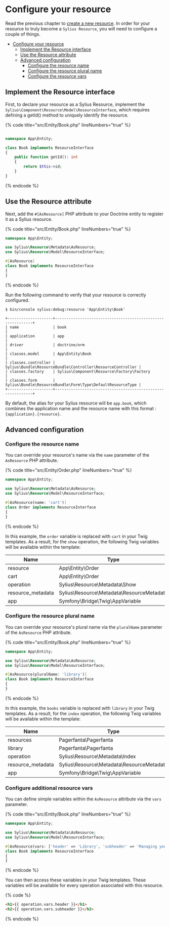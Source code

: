 # Configure your resource

Read the previous chapter to [create a new resource](create_new_resource.md). In order for your resource to truly become a `Sylius Resource`, 
you will need to configure a couple of things.

<!-- TOC -->
* [Configure your resource](#configure-your-resource)
  * [Implement the Resource interface](#implement-the-resource-interface)
  * [Use the Resource attribute](#use-the-resource-attribute)
  * [Advanced configuration](#advanced-configuration)
    * [Configure the resource name](#configure-the-resource-name)
    * [Configure the resource plural name](#configure-the-resource-plural-name)
    * [Configure the resource vars](#configure-the-resource-vars)
<!-- TOC -->

## Implement the Resource interface

First, to declare your resource as a Sylius Resource, implement the ```Sylius\Component\Resource\Model\ResourceInterface```,
which requires defining a getId() method to uniquely identify the resource.

{% code title="src/Entity/Book.php" lineNumbers="true" %}
```php

namespace App\Entity;

class Book implements ResourceInterface
{
    public function getId(): int
    {
        return $this->id;
    }
}
```
{% endcode %}

## Use the Resource attribute

Next, add the ```#[AsResource]``` PHP attribute to your Doctrine entity to register it as a Sylius resource.

{% code title="src/Entity/Book.php" lineNumbers="true" %}
```php
namespace App\Entity;

use Sylius\Resource\Metadata\AsResource;
use Sylius\Resource\Model\ResourceInterface;

#[AsResource]
class Book implements ResourceInterface
{
}

```
{% endcode %}

Run the following command to verify that your resource is correctly configured.

```shell
$ bin/console sylius:debug:resource 'App\Entity\Book'
```

```
+--------------------+------------------------------------------------------------+
| name               | book                                                       |
| application        | app                                                        |
| driver             | doctrine/orm                                               |
| classes.model      | App\Entity\Book                                            |
| classes.controller | Sylius\Bundle\ResourceBundle\Controller\ResourceController |
| classes.factory    | Sylius\Component\Resource\Factory\Factory                  |
| classes.form       | Sylius\Bundle\ResourceBundle\Form\Type\DefaultResourceType |
+--------------------+------------------------------------------------------------+
```

By default, the alias for your Sylius resource will be `app.book`, which combines the application name and the resource name
with this format : `{application}.{resource}`.

## Advanced configuration

### Configure the resource name

You can override your resource's name via the `name` parameter of the `AsResource` PHP attribute.

{% code title="src/Entity/Order.php" lineNumbers="true" %}
```php
namespace App\Entity;

use Sylius\Resource\Metadata\AsResource;
use Sylius\Resource\Model\ResourceInterface;

#[AsResource(name: 'cart')]
class Order implements ResourceInterface
{
}
```
{% endcode %}

In this example, the `order` variable is replaced with `cart` in your Twig templates.
As a result, for the `show` operation, the following Twig variables will be available within the template:

| Name              | Type                                      |
|-------------------|-------------------------------------------|
| resource          | App\Entity\Order                          |
| cart              | App\Entity\Order                          |
| operation         | Sylius\Resource\Metadata\Show             |
| resource_metadata | Sylius\Resource\Metadata\ResourceMetadata |
| app               | Symfony\Bridge\Twig\AppVariable           |

### Configure the resource plural name

You can override your resource's plural name via the `pluralName` parameter of the `AsResource` PHP attribute.

{% code title="src/Entity/Book.php" lineNumbers="true" %}
```php
namespace App\Entity;

use Sylius\Resource\Metadata\AsResource;
use Sylius\Resource\Model\ResourceInterface;

#[AsResource(pluralName: 'library')]
class Book implements ResourceInterface
{
}
```
{% endcode %}

In this example, the `books` variable is replaced with `library` in your Twig templates.
As a result, for the `index` operation, the following Twig variables will be available within the template:

| Name              | Type                                      |
|-------------------|-------------------------------------------|
| resources         | Pagerfanta\Pagerfanta                     |
| library           | Pagerfanta\Pagerfanta                     |
| operation         | Sylius\Resource\Metadata\Index            |
| resource_metadata | Sylius\Resource\Metadata\ResourceMetadata |
| app               | Symfony\Bridge\Twig\AppVariable           |

### Configure additional resource vars

You can define simple variables within the `AsResource` attribute via the `vars` parameter.

{% code title="src/Entity/Book.php" lineNumbers="true" %}
```php
namespace App\Entity;

use Sylius\Resource\Metadata\AsResource;
use Sylius\Resource\Model\ResourceInterface;

#[AsResource(vars: ['header' => 'Library', 'subheader' => 'Managing your library'])]
class Book implements ResourceInterface
{
}
```
{% endcode %}

You can then access these variables in your Twig templates.
These variables will be available for every operation associated with this resource.

{% code %}
```html
<h1>{{ operation.vars.header }}</h1>
<h2>{{ operation.vars.subheader }}</h2>
```
{% endcode %}
